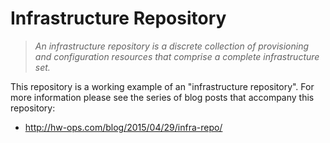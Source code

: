 # Infrastructure Repository

> _An infrastructure repository is a discrete collection of provisioning
and configuration resources that comprise a complete infrastructure set._

This repository is a working example of an "infrastructure repository". For
more information please see the series of blog posts that accompany this
repository:

* http://hw-ops.com/blog/2015/04/29/infra-repo/
